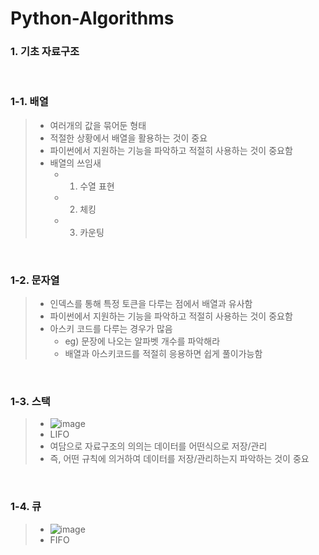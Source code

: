 # Python-Algorithms

### 1. 기초 자료구조

<br>

### 1-1. 배열
> - 여러개의 값을 묶어둔 형태
> - 적절한 상황에서 배열을 활용하는 것이 중요
> - 파이썬에서 지원하는 기능을 파악하고 적절히 사용하는 것이 중요함 
> - 배열의 쓰임새
>   - 1. 수열 표현
>   - 2. 체킹
>   - 3. 카운팅

<br>

### 1-2. 문자열 
> - 인덱스를 통해 특정 토큰을 다루는 점에서 배열과 유사함
> - 파이썬에서 지원하는 기능을 파악하고 적절히 사용하는 것이 중요함
> - 아스키 코드를 다루는 경우가 많음
>   - eg) 문장에 나오는 알파벳 개수를 파악해라
>   - 배열과 아스키코드를 적절히 응용하면 쉽게 풀이가능함

<br>

### 1-3. 스택 
> - ![image](https://github.com/user-attachments/assets/0916969f-3e87-4987-b868-734ecf5652a3)
> - LIFO
> - 여담으로 자료구조의 의의는 데이터를 어떤식으로 저장/관리
> - 즉, 어떤 규칙에 의거하여 데이터를 저장/관리하는지 파악하는 것이 중요 

<br>

### 1-4. 큐
> - ![image](https://github.com/user-attachments/assets/fe3a102e-88a9-4be3-bc33-5ce5a5f606b2)
> - FIFO 
